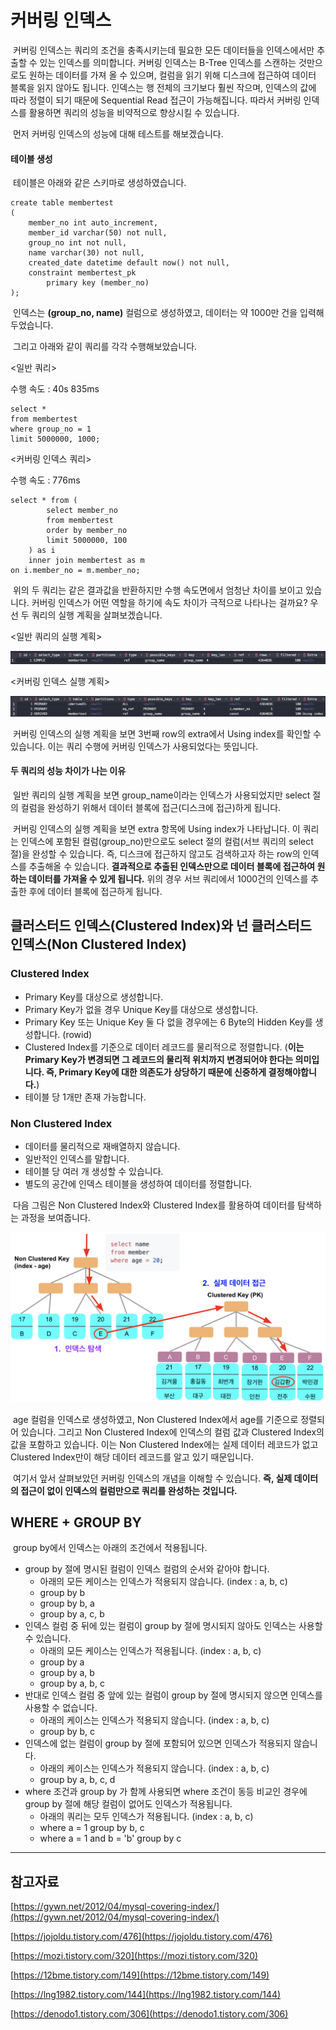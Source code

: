 # 커버링 인덱스

 커버링 인덱스는 쿼리의 조건을 충족시키는데 필요한 모든 데이터들을 인덱스에서만 추출할 수 있는 인덱스를 의미합니다. 커버링 인덱스는 B-Tree 인덱스를 스캔하는 것만으로도 원하는 데이터를 가져 올 수 있으며, 컬럼을 읽기 위해 디스크에 접근하여 데이터 블록을 읽지 않아도 됩니다. 인덱스는 행 전체의 크기보다 훨씬 작으며, 인덱스의 값에 따라 정렬이 되기 때문에 Sequential Read 접근이 가능해집니다. 따라서 커버링 인덱스를 활용하면 쿼리의 성능을 비약적으로 향상시킬 수 있습니다.

 먼저 커버링 인덱스의 성능에 대해 테스트를 해보겠습니다.

#### 테이블 생성

 테이블은 아래와 같은 스키마로 생성하였습니다.

```
create table membertest
(
	member_no int auto_increment,
	member_id varchar(50) not null,
	group_no int not null,
	name varchar(30) not null,
	created_date datetime default now() not null,
	constraint membertest_pk
		primary key (member_no)
);
```

 인덱스는 **(group\_no, name)** 컬럼으로 생성하였고, 데이터는 약 1000만 건을 입력해두었습니다.

 그리고 아래와 같이 쿼리를 각각 수행해보았습니다.

<일반 쿼리>

수행 속도 : 40s 835ms

```
select *
from membertest
where group_no = 1
limit 5000000, 1000;
```

<커버링 인덱스 쿼리>

수행 속도 : 776ms

```
select * from (
        select member_no
        from membertest
        order by member_no
        limit 5000000, 100
    ) as i
    inner join membertest as m
on i.member_no = m.member_no;
```

 위의 두 쿼리는 같은 결과값을 반환하지만 수행 속도면에서 엄청난 차이를 보이고 있습니다. 커버링 인덱스가 어떤 역할을 하기에 속도 차이가 극적으로 나타나는 걸까요? 우선 두 쿼리의 실행 계획을 살펴보겠습니다.

<일반 쿼리의 실행 계획>

![common_query](./images/common_query.png)

<커버링 인덱스 실행 계획>

![covering_index_query](./images/covering_index_query.png)

 커버링 인덱스의 실행 계획을 보면 3번째 row의 extra에서 Using index를 확인할 수 있습니다. 이는 쿼리 수행에 커버링 인덱스가 사용되었다는 뜻입니다.

#### 두 쿼리의 성능 차이가 나는 이유

 일반 쿼리의 실행 계획을 보면 group\_name이라는 인덱스가 사용되었지만 select 절의 컬럼을 완성하기 위해서 데이터 블록에 접근(디스크에 접근)하게 됩니다.

 커버링 인덱스의 실행 계획을 보면 extra 항목에 Using index가 나타납니다. 이 쿼리는 인덱스에 포함된 컬럼(group\_no)만으로도 select 절의 컬럼(서브 쿼리의 select 절)을 완성할 수 있습니다. 즉, 디스크에 접근하지 않고도 검색하고자 하는 row의 인덱스를 추출해올 수 있습니다. **결과적으로 추출된 인덱스만으로 데이터 블록에 접근하여 원하는 데이터를 가져올 수 있게 됩니다.** 위의 경우 서브 쿼리에서 1000건의 인덱스를 추출한 후에 데이터 블록에 접근하게 됩니다.

## 클러스터드 인덱스(Clustered Index)와 넌 클러스터드 인덱스(Non Clustered Index)

### Clustered Index

-   Primary Key를 대상으로 생성합니다.
-   Primary Key가 없을 경우 Unique Key를 대상으로 생성합니다.
-   Primary Key 또는 Unique Key 둘 다 없을 경우에는 6 Byte의 Hidden Key를 생성합니다. (rowid)
-   Clustered Index를 기준으로 데이터 레코드를 물리적으로 정렬합니다. (**이는 Primary Key가 변경되면 그 레코드의 물리적 위치까지 변경되어야 한다는 의미입니다. 즉, Primary Key에 대한 의존도가 상당하기 때문에 신중하게 결정해야합니다.**)
-   테이블 당 1개만 존재 가능합니다.

### Non Clustered Index

-   데이터를 물리적으로 재배열하지 않습니다.
-   일반적인 인덱스를 말합니다.
-   테이블 당 여러 개 생성할 수 있습니다.
-   별도의 공간에 인덱스 테이블을 생성하여 데이터를 정렬합니다.

 다음 그림은 Non Clustered Index와 Clustered Index를 활용하여 데이터를 탐색하는 과정을 보여줍니다.

![clustered_nonclustered](./images/clustered_nonclustered.png)

 age 컬럼을 인덱스로 생성하였고, Non Clustered Index에서 age를 기준으로 정렬되어 있습니다. 그리고 Non Clustered Index에 인덱스의 컬럼 값과 Clustered Index의 값을 포함하고 있습니다. 이는 Non Clustered Index에는 실제 데이터 레코드가 없고 Clustered Index만이 해당 데이터 레코드를 알고 있기 때문입니다.

 여기서 앞서 살펴보았던 커버링 인덱스의 개념을 이해할 수 있습니다. **즉, 실제 데이터의 접근이 없이 인덱스의 컬럼만으로 쿼리를 완성하는 것입니다.**

## WHERE + GROUP BY

 group by에서 인덱스는 아래의 조건에서 적용됩니다.

-   group by 절에 명시된 컬럼이 인덱스 컬럼의 순서와 같아야 합니다.
    -   아래의 모든 케이스는 인덱스가 적용되지 않습니다. (index : a, b, c)
    -   group by b
    -   group by b, a
    -   group by a, c, b
-   인덱스 컬럼 중 뒤에 있는 컬럼이 group by 절에 명시되지 않아도 인덱스는 사용할 수 있습니다.
    -   아래의 모든 케이스는 인덱스가 적용됩니다. (index : a, b, c)
    -   group by a
    -   group by a, b
    -   group by a, b, c
-   반대로 인덱스 컬럼 중 앞에 있는 컬럼이 group by 절에 명시되지 않으면 인덱스를 사용할 수 없습니다.
    -   아래의 케이스는 인덱스가 적용되지 않습니다. (index : a, b, c)
    -   group by b, c
-   인덱스에 없는 컬럼이 group by 절에 포함되어 있으면 인덱스가 적용되지 않습니다.
    -   아래의 케이스는 인덱스가 적용되지 않습니다. (index : a, b, c)
    -   group by a, b, c, d
-   where 조건과 group by 가 함께 사용되면 where 조건이 동등 비교인 경우에 group by 절에 해당 컬럼이 없어도 인덱스가 적용됩니다.
    -   아래의 쿼리는 모두 인덱스가 적용됩니다. (index : a, b, c)
    -   where a = 1 group by b, c
    -   where a = 1 and b = 'b' group by c

---

## 참고자료

[https://gywn.net/2012/04/mysql-covering-index/](https://gywn.net/2012/04/mysql-covering-index/)

[https://jojoldu.tistory.com/476](https://jojoldu.tistory.com/476)

[https://mozi.tistory.com/320](https://mozi.tistory.com/320)

[https://12bme.tistory.com/149](https://12bme.tistory.com/149)

[https://lng1982.tistory.com/144](https://lng1982.tistory.com/144)

[https://denodo1.tistory.com/306](https://denodo1.tistory.com/306)